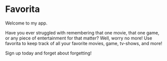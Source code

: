 # Favorita

Welcome to my app.

Have you ever struggled with remembering that one movie, that one game, or any piece of entertainment for that matter? Well, worry no more! Use favorita to keep track of all your favorite movies, game, tv-shows, and more!

Sign up today and forget about forgetting!
